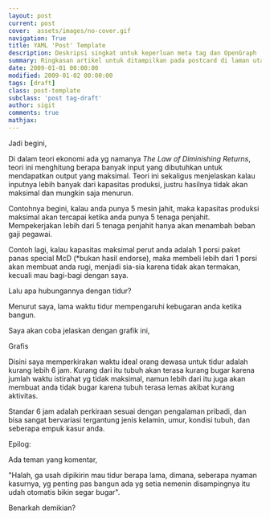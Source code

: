 ```yaml
---
layout: post
current: post
cover:  assets/images/no-cover.gif
navigation: True
title: YAML 'Post' Template
description: Deskripsi singkat untuk keperluan meta tag dan OpenGraph
summary: Ringkasan artikel untuk ditampilkan pada postcard di laman utama, topik, dan artikel terkait.
date: 2009-01-01 00:00:00
modified: 2009-01-02 00:00:00
tags: [draft]
class: post-template
subclass: 'post tag-draft'
author: sigit
comments: true
mathjax:
---
```


Jadi begini,

Di dalam teori ekonomi ada yg namanya *The Law of Diminishing Returns*, teori ini menghitung berapa banyak input yang dibutuhkan untuk mendapatkan output yang maksimal. Teori ini sekaligus menjelaskan kalau inputnya lebih banyak dari kapasitas produksi, justru hasilnya tidak akan maksimal dan mungkin saja menurun.

Contohnya begini, kalau anda punya 5 mesin jahit, maka kapasitas produksi maksimal akan tercapai ketika anda punya 5 tenaga penjahit. Mempekerjakan lebih dari 5 tenaga penjahit hanya akan menambah beban gaji pegawai.

Contoh lagi, kalau kapasitas maksimal perut anda adalah 1 porsi paket panas special McD (*bukan hasil endorse), maka membeli lebih dari 1 porsi akan membuat anda rugi, menjadi sia-sia karena tidak akan termakan, kecuali mau bagi-bagi dengan saya.

Lalu apa hubungannya dengan tidur?

Menurut saya, lama waktu tidur mempengaruhi kebugaran anda ketika bangun.

Saya akan coba jelaskan dengan grafik ini,

Grafis

Disini saya memperkirakan waktu ideal orang dewasa untuk tidur adalah kurang lebih 6 jam. Kurang dari itu tubuh akan terasa kurang bugar karena jumlah waktu istirahat yg tidak maksimal, namun lebih dari itu juga akan membuat anda tidak bugar karena tubuh terasa lemas akibat kurang aktivitas.

Standar 6 jam adalah perkiraan sesuai dengan pengalaman pribadi, dan bisa sangat bervariasi tergantung jenis kelamin, umur, kondisi tubuh, dan seberapa empuk kasur anda.



Epilog:

Ada teman yang komentar, 

"Halah, ga usah dipikirin mau tidur berapa lama, dimana, seberapa nyaman kasurnya, yg penting pas bangun ada yg setia nemenin disampingnya itu udah otomatis bikin segar bugar".

Benarkah demikian?